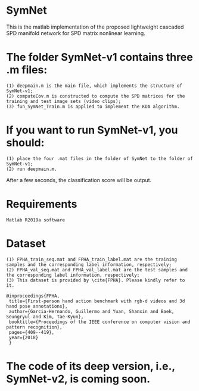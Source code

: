 # SymNet
This is the matlab implementation of the proposed lightweight cascaded SPD manifold network for SPD matrix nonlinear learning.

# The folder SymNet-v1 contains three .m files:

    (1) deepmain.m is the main file, which implements the structure of SymNet-v1;
    (2) computeCov.m is constructed to compute the SPD matrices for the training and test image sets (video clips); 
    (3) fun_SymNet_Train.m is applied to implement the KDA algorithm.

# If you want to run SymNet-v1, you should:

    (1) place the four .mat files in the folder of SymNet to the folder of SymNet-v1;
    (2) run deepmain.m.
 
After a few seconds, the classification score will be output.

# Requirements
    Matlab R2019a software

# Dataset

    (1) FPHA_train_seq.mat and FPHA_train_label.mat are the training samples and the corresponding label information, respectively;
    (2) FPHA_val_seq.mat and FPHA_val_label.mat are the test samples and the corresponding label information, respectively;
    (3) This dataset is provided by \cite{FPHA}. Please kindly refer to it.

    @inproceedings{FPHA,
     title={First-person hand action benchmark with rgb-d videos and 3d hand pose annotations},
     author={Garcia-Hernando, Guillermo and Yuan, Shanxin and Baek, Seungryul and Kim, Tae-Kyun},
     booktitle={Proceedings of the IEEE conference on computer vision and pattern recognition},
     pages={409--419},
     year={2018}
     }

# The code of its deep version, i.e., SymNet-v2, is coming soon. 
